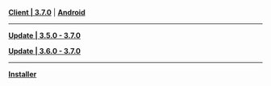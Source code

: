 **[Client | 3.7.0](https://autopatchhk.yuanshen.com/client_app/download/pc_zip/20230513200104_2odHBzbUAP5IOIvE/GenshinImpact_3.7.0.zip)** | **[Android](https://download-porter.hoyoverse.com/download-porter/2023/05/25/Genshin%20Impact.apk)**

---

**[Update | 3.5.0 - 3.7.0](https://autopatchhk.yuanshen.com/client_app/update/hk4e_global/10/game_3.5.0_3.7.0_hdiff_fy67SAIbUXdo1kMp.zip)**

**[Update | 3.6.0 - 3.7.0](https://autopatchhk.yuanshen.com/client_app/update/hk4e_global/10/game_3.6.0_3.7.0_hdiff_SIQuq5CfVPEXnBNy.zip)**

---

**[Installer](https://download-porter.hoyoverse.com/download-porter/2023/05/18/GenshinImpact_install_20230508113739.exe)**

